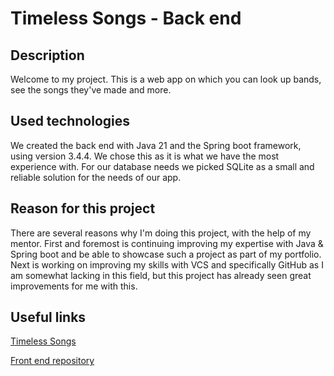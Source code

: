 # Timeless Songs - Back end
## Description
Welcome to my project. This is a web app on which you can look up bands, see the songs they've made
and more.
## Used technologies
We created the back end with Java 21 and the Spring boot framework, using version 3.4.4.
We chose this as it is what we have the most experience with.
For our database needs we picked SQLite as a small and reliable solution for the needs of our app.
## Reason for this project
There are several reasons why I'm doing this project, with the help of my mentor.
First and foremost is continuing improving my expertise with Java & Spring boot 
and be able to showcase such a project as part of my portfolio.
Next is working on improving my skills with VCS and specifically GitHub as I am somewhat lacking in this field,
but this project has already seen great improvements for me with this.
## Useful links
[Timeless Songs](https://dev-v1.timeless-songs.feco.be)

[Front end repository](https://github.com/BenCouwberghs/timeless_songs_frontend)